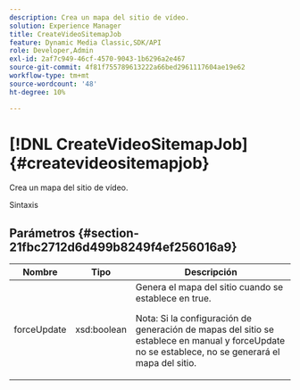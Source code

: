 ```yaml
---
description: Crea un mapa del sitio de vídeo.
solution: Experience Manager
title: CreateVideoSitemapJob
feature: Dynamic Media Classic,SDK/API
role: Developer,Admin
exl-id: 2af7c949-46cf-4570-9043-1b6296a2e467
source-git-commit: 4f81f755789613222a66bed2961117604ae19e62
workflow-type: tm+mt
source-wordcount: '48'
ht-degree: 10%

---
```


# [!DNL CreateVideoSitemapJob]{#createvideositemapjob}

Crea un mapa del sitio de vídeo.

Sintaxis

## Parámetros {#section-21fbc2712d6d499b8249f4ef256016a9}

<table id="table_7B459A9D55CE49A38D8A77CBD229033A"> 
 <thead> 
  <tr> 
   <th colname="col1" class="entry"> Nombre </th> 
   <th colname="col2" class="entry"> Tipo </th> 
   <th colname="col3" class="entry"> Descripción </th> 
  </tr> 
 </thead>
 <tbody> 
  <tr> 
   <td colname="col1"> <span class="codeph"> <span class="varname"> forceUpdate</span> </span> </td> 
   <td colname="col2"> <span class="codeph"> xsd:boolean</span> </td> 
   <td colname="col3">Genera el mapa del sitio cuando se establece en <span class="codeph"> true</span>. <p><p>Nota: Si la configuración de generación de mapas del sitio se establece en manual y <span class="codeph"> forceUpdate</span> no se establece, no se generará el mapa del sitio. </p></p></td> 
  </tr> 
 </tbody> 
</table>
